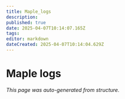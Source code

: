 ```yaml
---
title: Maple_logs
description: 
published: true
date: 2025-04-07T10:14:07.165Z
tags: 
editor: markdown
dateCreated: 2025-04-07T10:14:04.629Z
---
```


# Maple logs

*This page was auto-generated from structure.*